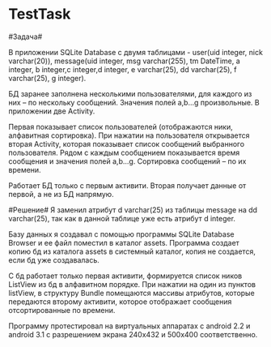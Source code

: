 TestTask
========

#Задача#

В приложении SQLite  Database c двумя таблицами - 
user(uid integer, nick varchar(20)), message(uid integer, msg 
varchar(255), tm DateTime, a integer, b integer,c  integer,d  integer, 
e varchar(25), dd varchar(25), f varchar(25), g integer).

БД заранее заполнена несколькими пользователями, для каждого из них – по 
нескольку сообщений. Значения полей a,b...g  произвольные. 
В приложении две Activity.

Первая показывает список пользователей (отображаются ники, алфавитная 
сортировка). При нажатии на пользователя открывается вторая Activity, 
которая показывает список сообщений выбранного пользователя. Рядом с 
каждым сообщением показывается время сообщения и значения полей a,b...g. 
Сортировка сообщений – по их времени.

Работает  БД  только с первым активити. Вторая получает 
данные от первой, а не из БД напрямую.


#Решение#
Я заменил атрибут  d varchar(25) из таблицы message на  dd
varchar(25), так как в данной таблице уже есть атрибут d  integer.

Базу данных я создавал с помощью программы SQLite Database Browser и
ее файл поместил в каталог assets. Программа создает копию бд из
каталога assets в системный каталог, копия не создается, если бд уже
создавалась.

С бд работает только первая активити, формируется список ников
ListView из бд в алфавитном порядке. При нажатии на один из пунктов
listView, в структуру Bundle помещаются массивы атрибутов, которые
передаются второму активити, которое отображает сообщения
отсортированные по времени.

Программу протестировал на виртуальных аппаратах с android 2.2 и
android 3.1 с разрешением экрана 240x432 и 500x400 соответственно.
